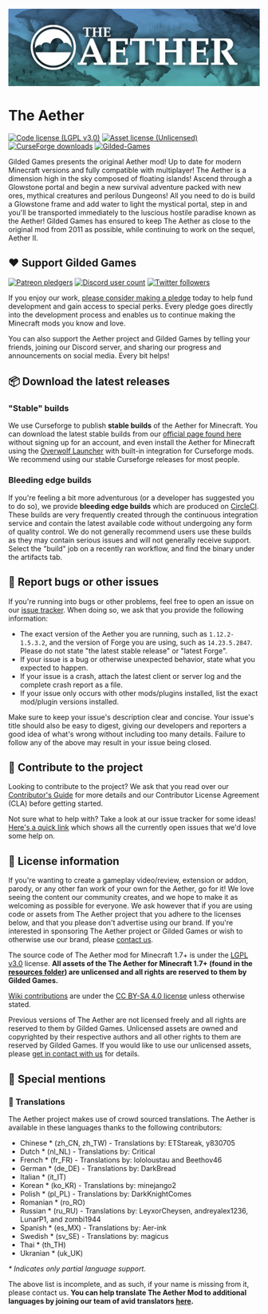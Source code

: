 ![Banner image](doc/banner.webp)
# The Aether
[![Code license (LGPL v3.0)](https://img.shields.io/badge/code%20license-LGPL%20v3.0-green.svg?style=flat-square)](https://www.gnu.org/licenses/lgpl-3.0.en.html)
[![Asset license (Unlicensed)](https://img.shields.io/badge/assets%20license-All%20Rights%20Reserved-red.svg?style=flat-square)](https://en.wikipedia.org/wiki/All_rights_reserved)
[![CurseForge downloads](http://cf.way2muchnoise.eu/255308.svg)](https://www.curseforge.com/minecraft/mc-mods/the-aether-ii)
[![Gilded-Games](https://circleci.com/gh/Gilded-Games/The-Aether-Archived/tree/1.12.2.svg?style=shield)](https://app.circleci.com/pipelines/github/Gilded-Games/The-Aether-Archived?branch=1.12.2)

Gilded Games presents the original Aether mod! Up to date for modern Minecraft versions and fully compatible with multiplayer! The Aether is a dimension high in the sky composed of floating islands! Ascend through a Glowstone portal and begin a new survival adventure packed with new ores, mythical creatures and perilous Dungeons! All you need to do is build a Glowstone frame and add water to light the mystical portal, step in and you'll be transported immediately to the luscious hostile paradise known as the Aether! Gilded Games has ensured to keep The Aether as close to the original mod from 2011 as possible, while continuing to work on the sequel, Aether II.

## :heart: Support Gilded Games

[![Patreon pledgers](https://img.shields.io/endpoint.svg?url=https%3A%2F%2Fshieldsio-patreon.vercel.app%2Fapi%3Fusername%3DGildedGames%26type%3Dpatrons&style=flat-square)](https://patreon.com/GildedGames)
[![Discord user count](https://img.shields.io/discord/118816101936267265.svg?logoColor=FFFFFF&logo=discord&color=7289DA&style=flat-square)](https://discord.gg/yrFDeVZEwt)
[![Twitter followers](https://img.shields.io/twitter/follow/DevAether.svg?logo=twitter&label=twitter&style=flat-square)](https://twitter.com/DevAether)

If you enjoy our work, [please consider making a pledge](https://patreon.com/GildedGames) today to help fund development and gain access to special perks. Every pledge goes directly into the development process and enables us to continue making the Minecraft mods you know and love.

You can also support the Aether project and Gilded Games by telling your friends, joining our Discord server, and sharing our progress and announcements on social media. Every bit helps!

## :package: Download the latest releases
### "Stable" builds
We use Curseforge to publish **stable builds** of the Aether for Minecraft. You can download the latest stable builds from our [official page found here](https://www.curseforge.com/minecraft/mc-mods/the-aether) without signing up for an account, and even install the Aether for Minecraft using the [Overwolf Launcher](https://curseforge.overwolf.com/) with built-in integration for Curseforge mods. We recommend using our stable Curseforge releases for most people.

### Bleeding edge builds
If you're feeling a bit more adventurous (or a developer has suggested you to do so), we provide **bleeding edge builds** which are produced on [CircleCI](https://app.circleci.com/pipelines/github/Gilded-Games/The-Aether-Archived?branch=1.12.2). These builds are very frequently created through the continuous integration service and contain the latest available code without undergoing any form of quality control. We do not generally recommend users use these builds as they may contain serious issues and will not generally receive support. Select the "build" job on a recently ran workflow, and find the binary under the artifacts tab.

## :bug: Report bugs or other issues
If you're running into bugs or other problems, feel free to open an issue on our [issue tracker](https://github.com/Gilded-Games/The-Aether-Archived/issues). When doing so, we ask that you provide the following information:

- The exact version of the Aether you are running, such as `1.12.2-1.5.3.2`, and the version of Forge you are using, such as `14.23.5.2847`. Please do not state "the latest stable release" or "latest Forge".
- If your issue is a bug or otherwise unexpected behavior, state what you expected to happen.
- If your issue is a crash, attach the latest client or server log and the complete crash report as a file.
- If your issue only occurs with other mods/plugins installed, list the exact mod/plugin versions installed.

Make sure to keep your issue's description clear and concise. Your issue's title should also be easy to digest, giving our developers and reporters a good idea of what's wrong without including too many details. Failure to follow any of the above may result in your issue being closed.

## :wrench: Contribute to the project
Looking to contribute to the project? We ask that you read over our [Contributor's Guide](https://github.com/Gilded-Games/The-Aether-Archived/blob/1.12.2/CONTRIBUTING.md) for more details and our Contributor License Agreement (CLA) before getting started.

Not sure what to help with? Take a look at our issue tracker for some ideas! [Here's a quick link](https://github.com/Gilded-Games/The-Aether-Archived/labels/status%2Fhelp-wanted) which shows all the currently open issues that we'd love some help on.

## :scroll: License information
If you're wanting to create a gameplay video/review, extension or addon, parody, or any other fan work of your own for the Aether, go for it! We love seeing the content our community creates, and we hope to make it as welcoming as possible for everyone. We ask however that if you are using code or assets from The Aether project that you adhere to the licenses below, and that you please don't advertise using our brand. If you're interested in sponsoring The Aether project or Gilded Games or wish to otherwise use our brand, please [contact us](mailto:support@gildedgames.com).

The source code of The Aether mod for Minecraft 1.7+ is under the [LGPL v3.0](https://www.gnu.org/licenses/lgpl-3.0.en.html) license. **All assets of the The Aether for Minecraft 1.7+ (found in the [resources folder](https://github.com/Gilded-Games/The-Aether-Archived/tree/1.12.2/src/main/resources/assets)) are unlicensed and all rights are reserved to them by Gilded Games.** 

[Wiki contributions](https://github.com/Gilded-Games/The-Aether-Archived/wiki) are under the [CC BY-SA 4.0 license](https://creativecommons.org/licenses/by-sa/4.0/) unless otherwise stated.

Previous versions of The Aether are not licensed freely and all rights are reserved to them by Gilded Games. Unlicensed assets are owned and copyrighted by their respective authors and all other rights to them are reserved by Gilded Games. If you would like to use
our unlicensed assets, please [get in contact with us](mailto:support@gildedgames.com) for details.

## :star2: Special mentions
### :speech_balloon: Translations
The Aether project makes use of crowd sourced translations. The Aether is available in these languages thanks to the following contributors:

- Chinese * (zh_CN, zh_TW) - Translations by: ETStareak, y830705
- Dutch * (nl_NL) - Translations by: Critical
- French * (fr_FR) - Translations by: lololoustau and Beethov46
- German * (de_DE) - Translations by: DarkBread
- Italian * (it_IT)
- Korean * (ko_KR) - Translations by: minejango2
- Polish * (pl_PL) - Translations by: DarkKnightComes
- Romanian * (ro_RO)
- Russian * (ru_RU) - Translations by: LeyxorCheysen, andreyalex1236, LunarP1, and zombi1944
- Spanish * (es_MX) - Translations by: Aer-ink
- Swedish * (sv_SE) - Translations by: magicus
- Thai * (th_TH)
- Ukranian * (uk_UK)

_\* Indicates only partial language support._

The above list is incomplete, and as such, if your name is missing from it, please contact us. **You can help translate The Aether Mod to additional languages by joining our team of avid translators [here](https://aether.oneskyapp.com/collaboration/project?id=158541).**
